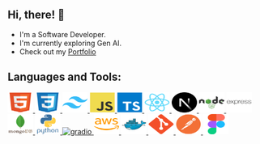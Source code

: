 ## Hi, there! 👋

- I'm a Software Developer.
- I'm currently exploring Gen AI.
- Check out my [Portfolio](https://parveen232.tech)

## Languages and Tools:

<div align="left"> 
    <a href="https://developer.mozilla.org/en-US/docs/Web/HTML" target="_blank">
      <img src="https://raw.githubusercontent.com/devicons/devicon/1119b9f84c0290e0f0b38982099a2bd027a48bf1/icons/html5/html5-original.svg" alt="html5" width="50" height="40"/>
    </a>
    <a href="https://developer.mozilla.org/en-US/docs/Web/CSS" target="_blank">
      <img src="https://raw.githubusercontent.com/devicons/devicon/1119b9f84c0290e0f0b38982099a2bd027a48bf1/icons/css3/css3-original.svg" alt="css3" width="50" height="40"/>
    </a>
    <a href="https://tailwindcss.com/" target="_blank">
      <img src="https://raw.githubusercontent.com/devicons/devicon/1119b9f84c0290e0f0b38982099a2bd027a48bf1/icons/tailwindcss/tailwindcss-plain.svg" alt="tailwindcss" width="50" height="40"/>
    </a>
    <a href="https://developer.mozilla.org/en-US/docs/Web/JavaScript" target="_blank">
      <img src="https://raw.githubusercontent.com/devicons/devicon/1119b9f84c0290e0f0b38982099a2bd027a48bf1/icons/javascript/javascript-original.svg" alt="javascript" width="50" height="40"/>
    </a>
    <a href="https://www.typescriptlang.org/" target="_blank">
      <img src="https://raw.githubusercontent.com/devicons/devicon/1119b9f84c0290e0f0b38982099a2bd027a48bf1/icons/typescript/typescript-original.svg" alt="typescript" width="50" height="40"/>
    </a>
    <a href="https://react.dev/" target="_blank">
      <img src="https://raw.githubusercontent.com/devicons/devicon/1119b9f84c0290e0f0b38982099a2bd027a48bf1/icons/react/react-original.svg" alt="reactjs" width="50" height="40"/>
    </a>
    <a href="https://nextjs.org/" target="_blank">
      <img src="https://raw.githubusercontent.com/devicons/devicon/6910f0503efdd315c8f9b858234310c06e04d9c0/icons/nextjs/nextjs-original.svg" alt="nextjs" width="50" height="40"/>
    </a>
    <a href="https://nodejs.org/en" target="_blank">
      <img src="https://raw.githubusercontent.com/devicons/devicon/55609aa5bd817ff167afce0d965585c92040787a/icons/nodejs/nodejs-original-wordmark.svg" alt="nodejs" width="50" height="40"/>
    </a>
    <a href="https://expressjs.com/" target="_blank">
      <img src="https://raw.githubusercontent.com/devicons/devicon/55609aa5bd817ff167afce0d965585c92040787a/icons/express/express-original-wordmark.svg" alt="expressjs" width="50" height="40"/>
    </a>
    <a href="https://www.mongodb.com/" target="_blank">
      <img src="https://raw.githubusercontent.com/devicons/devicon/55609aa5bd817ff167afce0d965585c92040787a/icons/mongodb/mongodb-original-wordmark.svg" alt="mongodb" width="50" height="40"/>
    </a>
    <a href="https://www.python.org/" target="_blank">
      <img src="https://raw.githubusercontent.com/devicons/devicon/6910f0503efdd315c8f9b858234310c06e04d9c0/icons/python/python-original-wordmark.svg" alt="python" width="50" height="40"/>
    </a>
    <a href="https://www.gradio.app/" target="_blank">
      <img src="https://www.gradio.app/_app/immutable/assets/gradio.CHB5adID.svg" alt="gradio" width="50" height="40"/>
    </a>
    <a href="https://aws.amazon.com/" target="_blank">
      <img src="https://raw.githubusercontent.com/devicons/devicon/6910f0503efdd315c8f9b858234310c06e04d9c0/icons/amazonwebservices/amazonwebservices-plain-wordmark.svg" alt="aws" width="50" height="40"/>
    </a>
    <a href="https://www.docker.com/" target="_blank">
      <img src="https://raw.githubusercontent.com/devicons/devicon/6910f0503efdd315c8f9b858234310c06e04d9c0/icons/docker/docker-original.svg" alt="docker" width="50" height="40"/>
    </a>
    <a href="" target="_blank">
      <img src="https://raw.githubusercontent.com/devicons/devicon/1119b9f84c0290e0f0b38982099a2bd027a48bf1/icons/git/git-original.svg" alt="git" width="50" height="40"/>
    </a>
    <a href="https://www.postman.com/" target="_blank">
      <img src="https://raw.githubusercontent.com/devicons/devicon/6910f0503efdd315c8f9b858234310c06e04d9c0/icons/postman/postman-plain.svg" alt="postman" width="50" height="40"/>
    </a>
    <a href="https://www.figma.com/" target="_blank">
      <img src="https://raw.githubusercontent.com/devicons/devicon/1119b9f84c0290e0f0b38982099a2bd027a48bf1/icons/figma/figma-original.svg" alt="figma" width="50" height="40"/>
    </a> 
</div>
